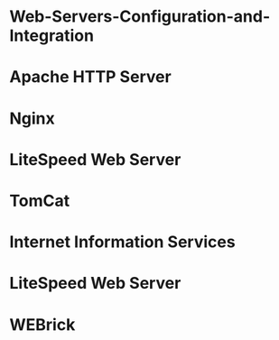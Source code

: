 # Web-Servers-Configuration-and-Integration
# Apache HTTP Server
# Nginx
# LiteSpeed Web Server
# TomCat
# Internet Information Services
# LiteSpeed Web Server
# WEBrick

